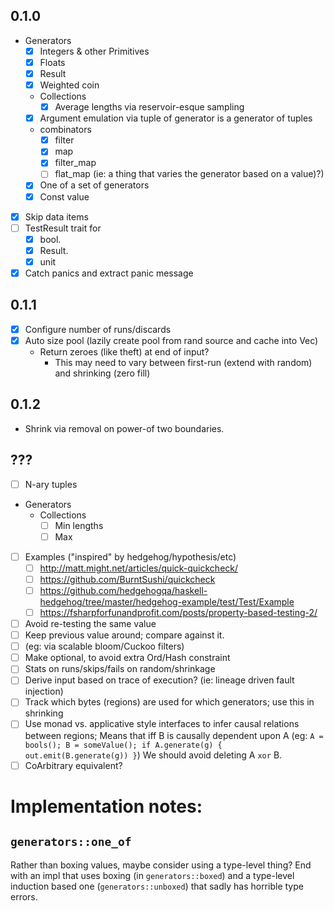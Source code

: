 ## 0.1.0

* Generators
  * [X] Integers & other Primitives
  * [X] Floats
  * [X] Result
  * [X] Weighted coin
  * Collections
    * [X] Average lengths via reservoir-esque sampling
  * [X] Argument emulation via tuple of generator is a generator of tuples
  * combinators
    * [X] filter
    * [X] map
    * [X] filter_map
    * [ ] flat_map (ie: a thing that varies the generator based on a value)?)
  * [X] One of a set of generators
  * [X] Const value
* [X] Skip data items
* [ ] TestResult trait for
  * [X] bool.
  * [X] Result.
  * [X] unit
* [X] Catch panics and extract panic message

## 0.1.1
* [X] Configure number of runs/discards
* [X] Auto size pool (lazily create pool from rand source and cache into Vec)
  * Return zeroes (like theft) at end of input?
    * This may need to vary between first-run (extend with random) and shrinking (zero fill)
## 0.1.2

* Shrink via removal on power-of two boundaries.

## ???

* [ ] N-ary tuples
* Generators
  * Collections
    * [ ] Min lengths
    * [ ] Max
* [ ] Examples ("inspired" by hedgehog/hypothesis/etc)
  * [ ] http://matt.might.net/articles/quick-quickcheck/
  * [ ] https://github.com/BurntSushi/quickcheck
  * [ ] https://github.com/hedgehogqa/haskell-hedgehog/tree/master/hedgehog-example/test/Test/Example
  * [ ] https://fsharpforfunandprofit.com/posts/property-based-testing-2/
* [ ]  Avoid re-testing the same value
  * [ ] Keep previous value around; compare against it.
  * [ ] (eg: via scalable bloom/Cuckoo filters)
  * [ ] Make optional, to avoid extra Ord/Hash constraint
* [ ] Stats on runs/skips/fails on random/shrinkage
* [ ] Derive input based on trace of execution? (ie: lineage driven fault injection)
* [ ] Track which bytes (regions) are used for which generators; use this in shrinking
* [ ]
  Use monad vs. applicative style interfaces to infer causal relations between
  regions; Means that iff B is causally dependent upon A (eg: `A = bools();
  B = someValue(); if A.generate(g) { out.emit(B.generate(g)) }`) We should
  avoid deleting A `xor` B.
* [ ] CoArbitrary equivalent?

# Implementation notes:
## `generators::one_of`
Rather than boxing values, maybe consider using a type-level thing? End with an impl that uses boxing (in `generators::boxed`) and a type-level induction based one (`generators::unboxed`) that sadly has horrible type errors.
